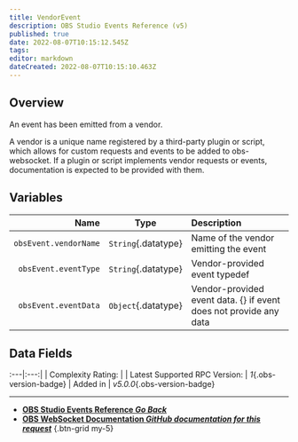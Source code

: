 ```yaml
---
title: VendorEvent
description: OBS Studio Events Reference (v5)
published: true
date: 2022-08-07T10:15:12.545Z
tags: 
editor: markdown
dateCreated: 2022-08-07T10:15:10.463Z
---
```


## Overview
An event has been emitted from a vendor.

A vendor is a unique name registered by a third-party plugin or script, which allows for custom requests and events to be added to obs-websocket. If a plugin or script implements vendor requests or events, documentation is expected to be provided with them.

## Variables
Name | Type | Description | 
----:|:----:|:------------|
`obsEvent.vendorName` | `String`{.datatype} | Name of the vendor emitting the event
`obsEvent.eventType` | `String`{.datatype} | Vendor-provided event typedef
`obsEvent.eventData` | `Object`{.datatype} | Vendor-provided event data. {} if event does not provide any data

## Data Fields
:---|:---:|
| Complexity Rating: | <span class="stars stars--1"></span>
| Latest Supported RPC Version: | *1*{.obs-version-badge}
| Added in | *v5.0.0*{.obs-version-badge}

---

- [<i class="mdi mdi-chevron-left"></i>**OBS Studio Events Reference *Go Back***](/en/Broadcasters/OBS/Events)
- [<i class="mdi mdi-github"></i> **OBS WebSocket Documentation *GitHub documentation for this request***](https://github.com/obsproject/obs-websocket/blob/master/docs/generated/protocol.md#vendorevent)
{.btn-grid my-5}
